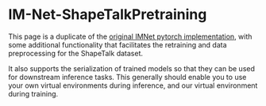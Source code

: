 # IM-Net-ShapeTalkPretraining

This page is a duplicate of the [original IMNet pytorch implementation](https://github.com/czq142857/IM-NET-pytorch),
with some additional functionality that facilitates the retraining and data preprocessing for the ShapeTalk dataset.

It also supports the serialization of trained models so that they can be used for downstream inference tasks. This generally
should enable you to use your own virtual environments during inference, and our virtual environment during training.
